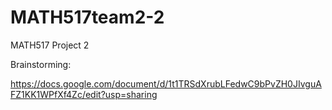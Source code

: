 # MATH517team2-2
MATH517 Project 2

Brainstorming:

https://docs.google.com/document/d/1t1TRSdXrubLFedwC9bPvZH0JIvguAFZ1KK1WPfXf4Zc/edit?usp=sharing
